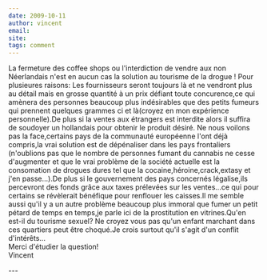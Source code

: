 ```yaml
---
date: 2009-10-11
author: vincent
email: 
site: 
tags: comment
---
```


<p>La fermeture des coffee shops ou l'interdiction de vendre aux non Néerlandais n'est en aucun cas la solution au tourisme de la drogue ! Pour plusieures raisons: Les fournisseurs seront toujours là et ne vendront plus au détail mais en grosse quantité à un prix défiant toute concurence,ce qui amènera des personnes beaucoup plus indésirables que des petits fumeurs qui prennent quelques grammes ci et là(croyez en mon expérience personnelle).De plus si la ventes aux étrangers est interdite alors il suffira de soudoyer un hollandais pour obtenir le produit désiré. Ne nous voilons pas la face,certains pays de la communauté européenne l'ont déjà compris,la vrai solution est de dépénaliser dans les pays frontaliers (n'oublions pas que le nombre de personnes fumant du cannabis ne cesse d'augmenter et que le vrai problème de la société actuelle est la consomation de drogues dures tel que la cocaine,héroine,crack,extasy et j'en passe...).De plus si le gouvernement des pays concernés légalise,ils percevront des fonds grâce aux taxes prélevées sur les ventes...ce qui pour certains se révèlerait bénéfique pour renflouer les caisses.Il me semble aussi qu'il y a un autre problème beaucoup plus immoral que fumer un petit pétard de temps en temps,je parle ici de la prostitution en vitrines.Qu'en est-il du tourisme sexuel? Ne croyez vous pas qu'un enfant marchant dans ces quartiers peut être choqué.Je crois surtout qu'il s'agit d'un conflit d'intérêts...<br />
Merci d'étudier la question!<br />
Vincent</p>
---